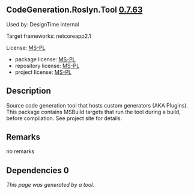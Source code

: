 CodeGeneration.Roslyn.Tool [0.7.63](https://www.nuget.org/packages/CodeGeneration.Roslyn.Tool/0.7.63)
--------------------

Used by: DesignTime internal

Target frameworks: netcoreapp2.1

License: [MS-PL](../../../../licenses/ms-pl) 

- package license: [MS-PL](https://licenses.nuget.org/MS-PL) 
- repository license: [MS-PL](https://github.com/aarnott/CodeGeneration.Roslyn) 
- project license: [MS-PL](https://github.com/aarnott/CodeGeneration.Roslyn) 

Description
-----------
Source code generation tool that hosts custom generators (AKA Plugins). This package contains MSBuild targets that run the tool during a build, before compilation. See project site for details.

Remarks
-----------
no remarks


Dependencies 0
-----------


*This page was generated by a tool.*
